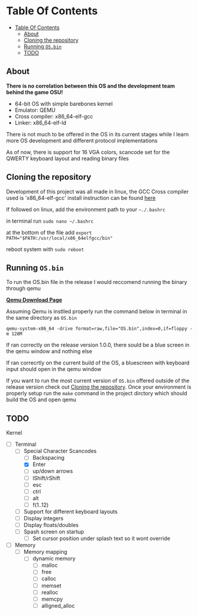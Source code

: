 # Table Of Contents

- [Table Of Contents](#table-of-contents)
  - [About](#about)
  - [Cloning the repository](#cloning-the-repository)
  - [Running `OS.bin`](#running-osbin)
  - [TODO](#todo)

## About

**There is no correlation between this OS and the development team behind the game OSU!**

- 64-bit OS with simple barebones kernel
- Emulator: QEMU
- Cross compiler: x86_64-elf-gcc
- Linker: x86_64-elf-ld

There is not much to be offered in the OS in its current stages while I learn more OS development and different protocol implementations

As of now, there is support for 16 VGA colors, scancode set for the QWERTY keyboard layout and reading binary files

## Cloning the repository

Development of this project was all made in linux, the GCC Cross compiler used is 'x86_64-elf-gcc' install instruction can be found [here](https://github.com/Absurdponcho/GCCBuildCommands)

If followed on linux, add the environment path to your `~./.bashrc`
  
  in terminal run `sudo nano ~/.bashrc`
  
  at the bottom of the file add `export PATH="$PATH:/usr/local/x86_64elfgcc/bin"`
  
  reboot system with `sudo reboot`

## Running `OS.bin`

To run the OS.bin file in the release I would reccomend running the binary through qemu

**[Qemu Download Page](https://www.qemu.org/download/)**

Assuming Qemu is instlled properly run the command below in terminal in the same directory as `OS.bin`

`qemu-system-x86_64 -drive format=raw,file="OS.bin",index=0,if=floppy -m 128M`

If ran correctly on the release version 1.0.0, there sould be a blue screen in the qemu window and nothing else

If ran correcrtly on the current build of the OS, a bluescreen with keyboard input should open in the qemu window

If you want to run the most current version of `OS.bin` offered outside of the release version check out [Cloning the repository](#cloning-the-repository). Once your environment is properly setup run the `make` command in the project dirctory which should build the OS and open qemu

## TODO

Kernel

- [ ] Terminal
  - [ ] Special Character Scancodes
    - [ ] Backspacing
    - [X] Enter
    - [ ] up/down arrows
    - [ ] lShift/rShift
    - [ ] esc
    - [ ] ctrl
    - [ ] alt
    - [ ] f(1..12)
  - [ ] Support for different keyboard layouts
  - [ ] Display integers
  - [ ] Display floats/doubles
  - [ ] Spash screen on startup
    - [ ] Set cursor position under splash text so it wont override
- [ ] Memory
  - [ ] Memory mapping
    - [ ] dynamic memory
      - [ ] malloc
      - [ ] free
      - [ ] calloc
      - [ ] memset
      - [ ] realloc
      - [ ] memcpy
      - [ ] alligned_alloc
